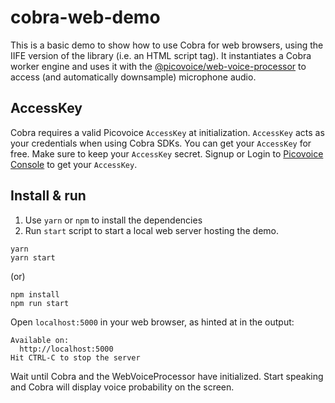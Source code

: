 # cobra-web-demo

This is a basic demo to show how to use Cobra for web browsers, using the IIFE version of the library (i.e. an HTML script tag).
It instantiates a Cobra worker engine and uses it with the
[@picovoice/web-voice-processor](https://www.npmjs.com/package/@picovoice/web-voice-processor) <!-- markdown-link-check-disable-line -->
to access (and automatically downsample) microphone audio.

## AccessKey

Cobra requires a valid Picovoice `AccessKey` at initialization. `AccessKey` acts as your credentials when using Cobra SDKs.
You can get your `AccessKey` for free. Make sure to keep your `AccessKey` secret.
Signup or Login to [Picovoice Console](https://console.picovoice.ai/) to get your `AccessKey`.

## Install & run

1. Use `yarn` or `npm` to install the dependencies
1. Run `start` script to start a local web server hosting the demo.

```console
yarn
yarn start
```

(or)

```console
npm install
npm run start
```

Open `localhost:5000` in your web browser, as hinted at in the output:

```console
Available on:
  http://localhost:5000
Hit CTRL-C to stop the server
```

Wait until Cobra and the WebVoiceProcessor have initialized. Start speaking and Cobra will display voice probability on the screen.
